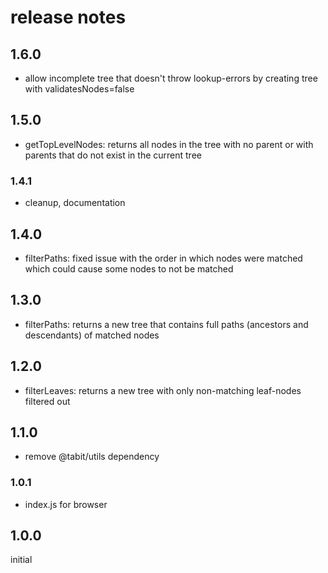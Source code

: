 # release notes

## 1.6.0
* allow incomplete tree that doesn't throw lookup-errors by creating tree with validatesNodes=false

## 1.5.0
* getTopLevelNodes: returns all nodes in the tree with no parent or with parents that do not exist in the current tree

### 1.4.1
* cleanup, documentation

## 1.4.0
* filterPaths: fixed issue with the order in which nodes were matched which could cause some nodes to not be matched

## 1.3.0
* filterPaths: returns a new tree that contains full paths (ancestors and descendants) of matched nodes

## 1.2.0
* filterLeaves: returns a new tree with only non-matching leaf-nodes filtered out

## 1.1.0
* remove @tabit/utils dependency

### 1.0.1
* index.js for browser

## 1.0.0
initial
